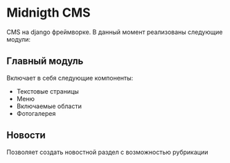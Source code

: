 # Midnigth CMS
CMS на django фреймворке. В данный момент реализованы следующие модули:
## Главный модуль
Включает в себя следующие компоненты:
* Текстовые страницы
* Меню
* Включаемые области
* Фотогалерея

## Новости
Позволяет создать новостной раздел с возможностью рубрикации
